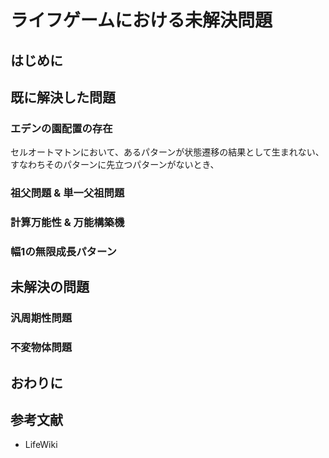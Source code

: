 # ライフゲームにおける未解決問題
<!-- https://conwaylife.com/wiki/Problem -->

## はじめに
<!-- **ライフゲーム**は最も有名なセルオートマトンで、シンプルな規則とそこから生まれるパターンの多様性から多くのファンを生み出しています。ハッカー文化のシンボルの一つとしても名高く、Googleのイースターエッグとして検索結果画面上でも遊ぶことができます。 -->

## 既に解決した問題
### エデンの園配置の存在
セルオートマトンにおいて、あるパターンが状態遷移の結果として生まれない、すなわちそのパターンに先立つパターンがないとき、

### 祖父問題 & 単一父祖問題

### 計算万能性 & 万能構築機

### 幅1の無限成長パターン

## 未解決の問題
### 汎周期性問題

### 不変物体問題

## おわりに

## 参考文献
- LifeWiki 